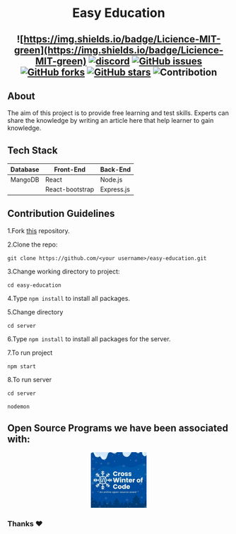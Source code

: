 <h1 align="center">Easy Education </h1>
<h2 align="center">

![https://img.shields.io/badge/Licience-MIT-green](https://img.shields.io/badge/Licience-MIT-green)
[![discord](https://img.shields.io/badge/Chat-on%20discord-red)](https://discord.gg/vAYgf2sc)
[![GitHub issues](https://img.shields.io/github/issues/luckykumarirai/easy-education?style=plastic)](https://github.com/luckykumarirai/easy-education/issues)
[![GitHub forks](https://img.shields.io/github/forks/luckykumarirai/easy-education)](https://github.com/luckykumarirai/easy-education/network)
[![GitHub stars](https://img.shields.io/github/stars/luckykumarirai/easy-education?style=plastic)](https://github.com/luckykumarirai/easy-education/pulls)
![Contribotion](https://img.shields.io/badge/Contribution-Welcome-brightgreen)

</h2>

## About
The aim of this project is to provide free learning and test skills. Experts can share the knowledge by writing an article here that help learner to gain knowledge.

## Tech Stack

| Database | Front-End | Back-End   |
| -------- | --------- | ---------- |
| MangoDB   | React      | Node.js    |
| &nbsp;   | React-bootstrap | Express.js |

## Contribution Guidelines

1.Fork [this](https://github.com/luckykumarirai/easy-education.git) repository.

2.Clone the repo:

```
git clone https://github.com/<your username>/easy-education.git
```

3.Change working directory to project:
```
cd easy-education
```

4.Type ``npm install`` to install all packages. 

5.Change directory 

```
cd server
```
6.Type ```npm install``` to install all packages for the server.

7.To run project

```
npm start
```
8.To run server

```
cd server
```
```
nodemon
```
## Open Source Programs we have been associated with: 

<p align="center">
<a href="https://crosswoc.ieeedtu.in/"><img src="./readme_assets/crosswoc.png" width="25%"></a>
</p>

### Thanks :heart:

